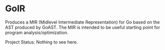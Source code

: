 GoIR
====

Produces a MIR (Midlevel Intermediate Representation) for Go based on the AST produced by GoAST.
The MIR is intended to be useful starting point for program analysis/optimization.

Project Status: Nothing to see here.
